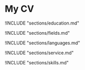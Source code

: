 <!-- index.md -->
# My CV

!INCLUDE "sections/education.md"

!INCLUDE "sections/fields.md"

!INCLUDE "sections/languages.md"

!INCLUDE "sections/service.md"

!INCLUDE "sections/skills.md"
